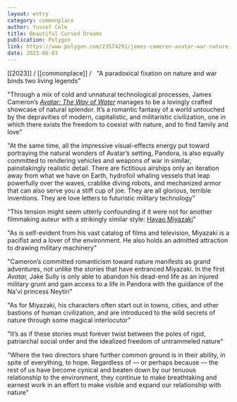 ```yaml
---
layout: entry
category: commonplace
author: Yussef Cole
title: Beautiful Cursed Dreams
publication: Polygon
link: https://www.polygon.com/23574291/james-cameron-avatar-war-nature-hayao-miyazaki
date: 2023-06-03
---
```


[[2023]] / [[commonplace]] / 
 
"A paradoxical fixation on nature and war binds two living legends"

"Through a mix of cold and unnatural technological processes, James Cameron’s [*Avatar: The Way of Water*](https://www.polygon.com/23542793/avatar-way-of-water-actors-underwater-motion-capture-making-of) manages to be a lovingly crafted showcase of natural splendor. It’s a romantic fantasy of a world untouched by the depravities of modern, capitalistic, and militaristic civilization, one in which there exists the freedom to coexist with nature, and to find family and love"

"At the same time, all the impressive visual-effects energy put toward portraying the natural wonders of Avatar’s setting, Pandora, is also equally committed to rendering vehicles and weapons of war in similar, painstakingly realistic detail. There are fictitious airships only an iteration away from what we have on Earth, hydrofoil whaling vessels that leap powerfully over the waves, crablike diving robots, and mechanized armor that can also serve you a stiff cup of joe. They are all glorious, terrible inventions. They are love letters to futuristic military technology"

"This tension might seem utterly confounding if it were not for another filmmaking auteur with a strikingly similar style: [Hayao Miyazaki](https://www.polygon.com/animation-cartoons/2020/5/26/21269833/hayao-miyazaki-studio-ghibli-anime-otaku-culture-manga-influences)"

"As is self-evident from his vast catalog of films and television, Miyazaki is a pacifist and a lover of the environment. He also holds an admitted attraction to drawing military machinery"

"Cameron’s committed romanticism toward nature manifests as grand adventures, not unlike the stories that have entranced Miyazaki. In the first *Avatar,* Jake Sully is only able to abandon his dead-end life as an injured military grunt and gain access to a life in Pandora with the guidance of the Na’vi princess Neytiri"

"As for Miyazaki, his characters often start out in towns, cities, and other bastions of human civilization, and are introduced to the wild secrets of nature through some magical interlocutor"

"It’s as if these stories must forever twist between the poles of rigid, patriarchal social order and the idealized freedom of untrammeled nature"

"Where the two directors share further common ground is in their ability, in spite of everything, to hope. Regardless of — or perhaps because — the rest of us have become cynical and beaten down by our tenuous relationship to the environment, they continue to make breathtaking and earnest work in an effort to make visible and expand our relationship with nature"
